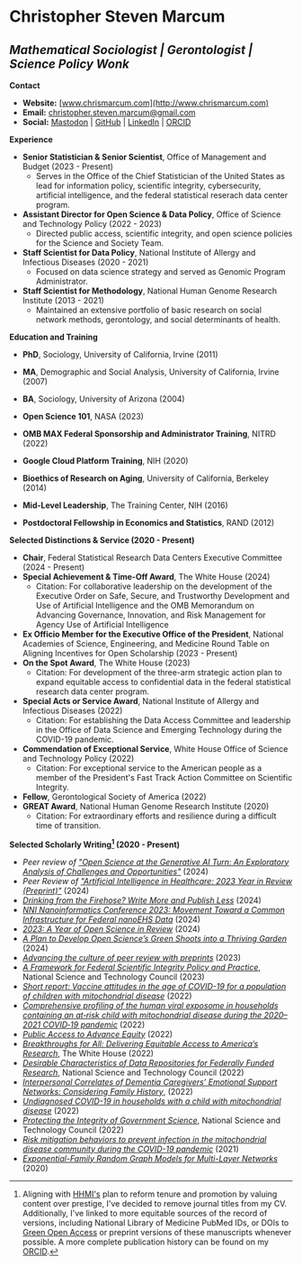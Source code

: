 # Christopher Steven Marcum
*Mathematical Sociologist | Gerontologist | Science Policy Wonk*
---
**Contact**
*   **Website:** [www.chrismarcum.com](http://www.chrismarcum.com)
*   **Email:** christopher.steven.marcum@gmail.com
*   **Social:** [Mastodon](https://sciences.social/@csmarcum) | [GitHub](https://github.com/cmarcum) | [LinkedIn](https://www.linkedin.com/in/christopher-steven-marcum-15b88249/) | [ORCID](https://orcid.org/0000-0002-0899-6143)

**Experience**
*   **Senior Statistician & Senior Scientist**, Office of Management and Budget (2023 - Present)
    *   Serves in the Office of the Chief Statistician of the United States as lead for information policy, scientific integrity, cybersecurity, artificial intelligence, and the federal statistical reserach data center program.
*   **Assistant Director for Open Science & Data Policy**, Office of Science and Technology Policy (2022 - 2023)
    *   Directed public access, scientific integrity, and open science policies for the Science and Society Team.
*   **Staff Scientist for Data Policy**, National Institute of Allergy and Infectious Diseases (2020 - 2021)
    *   Focused on data science strategy and served as Genomic Program Administrator.
*   **Staff Scientist for Methodology**, National Human Genome Research Institute (2013 - 2021)
    *   Maintained an extensive portfolio of basic research on social network methods, gerontology, and social determinants of health.

**Education and Training**
*   **PhD**, Sociology, University of California, Irvine (2011)
*   **MA**, Demographic and Social Analysis, University of California, Irvine (2007)
*   **BA**, Sociology, University of Arizona (2004)

*   **Open Science 101**, NASA (2023)
*   **OMB MAX Federal Sponsorship and Administrator Training**, NITRD (2022)
*   **Google Cloud Platform Training**, NIH (2020)
*   **Bioethics of Research on Aging**, University of California, Berkeley (2014)
*   **Mid-Level Leadership**, The Training Center, NIH (2016)   
*   **Postdoctoral Fellowship in Economics and Statistics**, RAND (2012)

**Selected Distinctions & Service (2020 - Present)**
*   **Chair**, Federal Statistical Research Data Centers Executive Committee (2024 - Present)
*   **Special Achievement & Time-Off Award**, The White House (2024)
    *   Citation: For collaborative leadership on the development of the Executive Order on Safe, Secure, and Trustworthy Development and Use of Artificial Intelligence and the OMB Memorandum on Advancing Governance, Innovation, and Risk Management for Agency Use of Artificial Intelligence 
*   **Ex Officio Member for the Executive Office of the President**, National Academies of Science, Engineering, and Medicine Round Table on Aligning Incentives for Open Scholarship (2023 - Present)
*   **On the Spot Award**, The White House (2023)
    *   Citation:   For development of the three-arm strategic action plan to expand equitable access to confidential data in the federal statistical research data center program. 
*   **Special Acts or Service Award**, National Institute of Allergy and Infectious Diseases (2022)
    *   Citation: For establishing the Data Access Committee and leadership in the Office of Data Science and Emerging Technology during the COVID-19 pandemic. 
*   **Commendation of Exceptional Service**, White House Office of Science and Technology Policy (2022)
    *   Citation: For exceptional service to the American people as a member of the President's Fast Track Action Committee on Scientific Integrity.
*   **Fellow**, Gerontological Society of America (2022)
*   **GREAT Award**, National Human Genome Research Institute (2020)
    *   Citation: For extraordinary efforts and resilience during a difficult time of transition.

**Selected Scholarly Writing[^1] (2020 - Present)**
*   *Peer review of ["Open Science at the Generative AI Turn: An Exploratory Analysis of Challenges and Opportunities"](10.5281/zenodo.11320176)* (2024)
*   *Peer Review of ["Artificial Intelligence in Healthcare: 2023 Year in Review (Preprint)"](doi:10.2196/65151)* (2024)
*   *[Drinking from the Firehose? Write More and Publish Less](https://doi.org/10.54900/r8zwg-62003)* (2024)
*   *[NNI Nanoinformatics Conference 2023: Movement Toward a Common Infrastructure for Federal nanoEHS Data](10.5281/zenodo.11068966)* (2024)
*   *[2023: A Year of Open Science in Review](10.5281/zenodo.10467495.)* (2024)
*   *[A Plan to Develop Open Science’s Green Shoots into a Thriving Garden](https://doi.org/10.58875/MZSW4704)* (2024)
*   *[Advancing the culture of peer review with preprints](https://doi.org/10.31219/osf.io/cht8p)* (2023)
*   *[A Framework for Federal Scientific Integrity Policy and Practice](https://www.whitehouse.gov/wp-content/uploads/2023/01/01-2023-Framework-for-Federal-Scientific-Integrity-Policy-and-Practice.pdf)*, National Science and Technology Council (2023)
*   *[Short report: Vaccine attitudes in the age of COVID-19 for a population of children with mitochondrial disease](https://www.ncbi.nlm.nih.gov/pmc/articles/PMC9510065)* (2022)
*   *[Comprehensive profiling of the human viral exposome in households containing an at‐risk child with mitochondrial disease during the 2020–2021 COVID‐19 pandemic](https://pubmed.ncbi.nlm.nih.gov/36336785/)* (2022)
*   *[Public Access to Advance Equity](https://issues.org/public-open-access-advance-equity-ostp-nelson-marcum-isler/)* (2022)
*   *[Breakthroughs for All: Delivering Equitable Access to America’s Research](https://www.whitehouse.gov/ostp/news-updates/2022/08/25/breakthroughs-for-alldelivering-equitable-access-to-americas-research/)*, The White House (2022)
*   *[Desirable Characteristics of Data Repositories for Federally Funded Research](https://doi.org/10.5479/10088/113528)*, National Science and Technology Council (2022)
*   *[Interpersonal Correlates of Dementia Caregivers’ Emotional Support Networks: Considering Family History](https://pubmed.ncbi.nlm.nih.gov/34372731/)*, (2022)
*   *[Undiagnosed COVID-19 in households with a child with mitochondrial disease](https://pubmed.ncbi.nlm.nih.gov/35350208/)* (2022)
*   *[Protecting the Integrity of Government Science](https://www.whitehouse.gov/wp-content/uploads/2022/01/01-22-Protecting_the_Integrity_of_Government_Science.pdf)*, National Science and Technology Council (2022)
*   *[Risk mitigation behaviors to prevent infection in the mitochondrial disease community during the COVID-19 pandemic](https://pubmed.ncbi.nlm.nih.gov/34956836/)* (2021)
*   *[Exponential-Family Random Graph Models for Multi-Layer Networks](https://pubmed.ncbi.nlm.nih.gov/33025459/)* (2020)

[^1]: Aligning with [HHMI's](https://www.hhmi.org/about/policies) plan to reform tenure and promotion by valuing content over prestige, I've decided to remove journal titles from my CV. Additionally, I've linked to more equitable sources of the record of versions, including National Library of Medicine PubMed IDs, or DOIs to [Green Open Access](https://en.wikipedia.org/wiki/Self-archiving) or preprint versions of these manuscripts whenever possible. A more complete publication history can be found on my [ORCID](https://orcid.org/0000-0002-0899-6143).
